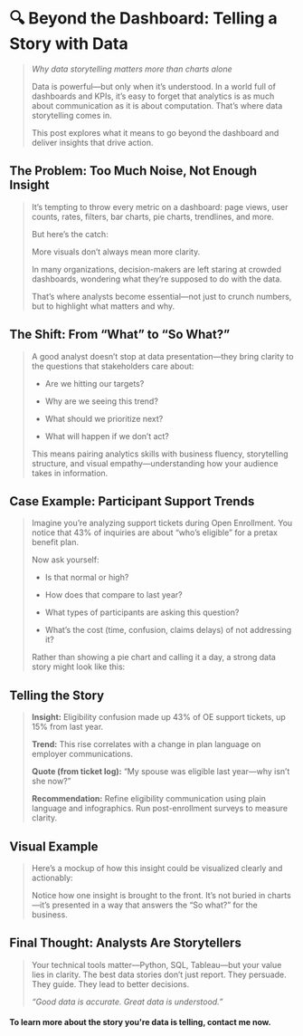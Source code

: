 # 🔍 Beyond the Dashboard: Telling a Story with Data

> *Why data storytelling matters more than charts alone*
> 
> Data is powerful—but only when it’s understood. In a world full of dashboards and KPIs, it’s easy to forget that analytics is as much about communication as it is about computation. That’s where data storytelling comes in.
>
> This post explores what it means to go beyond the dashboard and deliver insights that drive action.
> 

## The Problem: Too Much Noise, Not Enough Insight
> It’s tempting to throw every metric on a dashboard: page views, user counts, rates, filters, bar charts, pie charts, trendlines, and more.
>
> But here’s the catch:
>
> More visuals don’t always mean more clarity.
>
> In many organizations, decision-makers are left staring at crowded dashboards, wondering what they’re supposed to do with the data.
>
> That’s where analysts become essential—not just to crunch numbers, but to highlight what matters and why.

## The Shift: From “What” to “So What?”

> A good analyst doesn’t stop at data presentation—they bring clarity to the questions that stakeholders care about:
>
> * Are we hitting our targets?
> 
> * Why are we seeing this trend?
> 
> * What should we prioritize next?
> 
> * What will happen if we don’t act?
> 
> This means pairing analytics skills with business fluency, storytelling structure, and visual empathy—understanding how your audience takes in information.
> 

## Case Example: Participant Support Trends

> Imagine you’re analyzing support tickets during Open Enrollment. You notice that 43% of inquiries are about “who’s eligible” for a pretax benefit plan.
>
> Now ask yourself:
>
> * Is that normal or high?
> 
> * How does that compare to last year?
> 
> * What types of participants are asking this question?
> 
> * What’s the cost (time, confusion, claims delays) of not addressing it?
> 
> Rather than showing a pie chart and calling it a day, a strong data story might look like this:

## Telling the Story

> **Insight:** Eligibility confusion made up 43% of OE support tickets, up 15% from last year.
>
> **Trend:** This rise correlates with a change in plan language on employer communications.
>
> **Quote (from ticket log):** “My spouse was eligible last year—why isn’t she now?”
>
> **Recommendation:** Refine eligibility communication using plain language and infographics. Run post-enrollment surveys to measure clarity.
> 

## Visual Example

> Here’s a mockup of how this insight could be visualized clearly and actionably:
>
> Notice how one insight is brought to the front. It’s not buried in charts—it’s presented in a way that answers the “So what?” for the business.
> 

## Final Thought: Analysts Are Storytellers

> Your technical tools matter—Python, SQL, Tableau—but your value lies in clarity. The best data stories don’t just report. They persuade. They guide. They lead to better decisions.
>
> *“Good data is accurate. Great data is understood.”*
>

#### To learn more about the story you're data is telling, contact me now.


